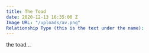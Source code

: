 ```yaml
---
title: The Toad
date: 2020-12-13 16:35:00 Z
Image URL: "/uploads/av.png"
Relationship Type (this is the text under the name): 
---
```


the toad...